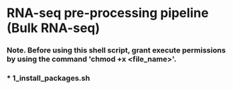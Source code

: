 # RNA-seq pre-processing pipeline (Bulk RNA-seq)
### Note. Before using this shell script, grant execute permissions by using the command 'chmod +x <file_name>'.
### * 1_install_packages.sh
